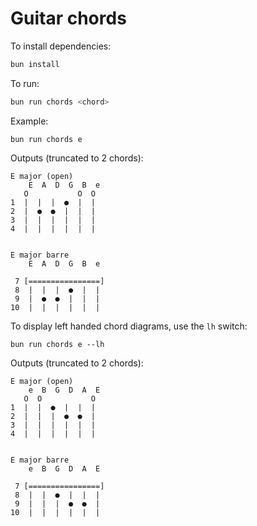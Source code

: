 # Guitar chords

To install dependencies:

```bash
bun install
```

To run:

```bash
bun run chords <chord>
```

Example:

```
bun run chords e
```

Outputs (truncated to 2 chords):

```
E major (open)
    E  A  D  G  B  e
   O           O  O
1  |  |  |  ●  |  |
2  |  ●  ●  |  |  |
3  |  |  |  |  |  |
4  |  |  |  |  |  |


E major barre
    E  A  D  G  B  e

 7 [================]
 8  |  |  |  ●  |  |
 9  |  ●  ●  |  |  |
10  |  |  |  |  |  |
```

To display left handed chord diagrams, use the `lh` switch:

```
bun run chords e --lh
```

Outputs (truncated to 2 chords):

```
E major (open)
    e  B  G  D  A  E
   O  O           O
1  |  |  ●  |  |  |
2  |  |  |  ●  ●  |
3  |  |  |  |  |  |
4  |  |  |  |  |  |


E major barre
    e  B  G  D  A  E

 7 [================]
 8  |  |  ●  |  |  |
 9  |  |  |  ●  ●  |
10  |  |  |  |  |  |
```
